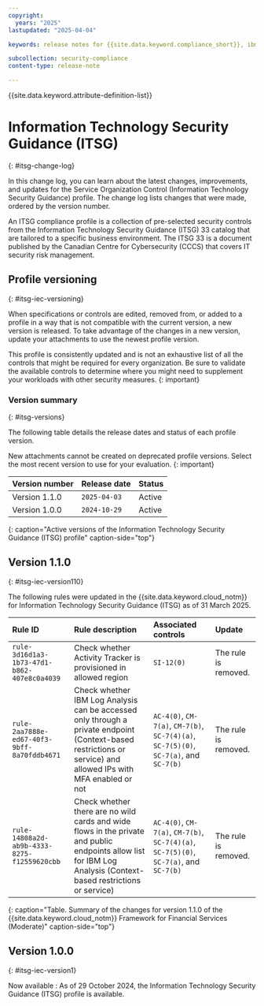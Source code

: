 ```yaml
---
copyright:
  years: "2025"
lastupdated: "2025-04-04"

keywords: release notes for {{site.data.keyword.compliance_short}}, ibm security best practices, profile changes, enhancements, fixes, improvements, Information Technology Security Guidance, 

subcollection: security-compliance
content-type: release-note

---
```


{{site.data.keyword.attribute-definition-list}}

# Information Technology Security Guidance (ITSG)
{: #itsg-change-log}

In this change log, you can learn about the latest changes, improvements, and updates for the Service Organization Control (Information Technology Security Guidance) profile. The change log lists changes that were made, ordered by the version number.

An ITSG compliance profile is a collection of pre-selected security controls from the Information Technology Security Guidance (ITSG) 33 catalog that are tailored to a specific business environment. The ITSG 33 is a document published by the Canadian Centre for Cybersecurity (CCCS) that covers IT security risk management.

## Profile versioning
{: #itsg-iec-versioning}

When specifications or controls are edited, removed from, or added to a profile in a way that is not compatible with the current version, a new version is released. To take advantage of the changes in a new version, update your attachments to use the newest profile version.

This profile is consistently updated and is not an exhaustive list of all the controls that might be required for every organization. Be sure to validate the available controls to determine where you might need to supplement your workloads with other security measures.
{: important}


### Version summary
{: #itsg-versions}

The following table details the release dates and status of each profile version.

New attachments cannot be created on deprecated profile versions. Select the most recent version to use for your evaluation.
{: important}

| Version number | Release date | Status |
|:---------------|:-------------|:-------|
| Version 1.1.0 | `2025-04-03` | Active |
| Version 1.0.0 | `2024-10-29` | Active |
{: caption="Active versions of the Information Technology Security Guidance (ITSG) profile" caption-side="top"}



## Version 1.1.0
{: #itsg-iec-version110}

The following rules were updated in the {{site.data.keyword.cloud_notm}} for Information Technology Security Guidance (ITSG) as of 31 March 2025.

| Rule ID | Rule description| Associated controls | Update |
|:--------|:----------------|:--------------------|:-------|
| `rule-3d16d1a3-1b73-47d1-b862-407e8c0a4039`	| Check whether Activity Tracker is provisioned in allowed region |	`SI-12(0)` | The rule is removed. |
| `rule-2aa7888e-ed67-40f3-9bff-8a70fddb4671`	| Check whether IBM Log Analysis can be accessed only through a private endpoint (Context-based restrictions or service) and allowed IPs with MFA enabled or not |	`AC-4(0)`, `CM-7(a)`, `CM-7(b)`, `SC-7(4)(a)`, `SC-7(5)(0)`, `SC-7(a)`, and `SC-7(b)` | The rule is removed. |
| `rule-14808a2d-ab9b-4333-8275-f12559620cbb`	| Check whether there are no wild cards and wide flows in the private and public endpoints allow list for IBM Log Analysis (Context-based restrictions or service) |	`AC-4(0)`, `CM-7(a)`, `CM-7(b)`, `SC-7(4)(a)`, `SC-7(5)(0)`, `SC-7(a)`, and `SC-7(b)` | The rule is removed. |
{: caption="Table. Summary of the changes for version 1.1.0 of the {{site.data.keyword.cloud_notm}} Framework for Financial Services (Moderate)" caption-side="top"}


## Version 1.0.0
{: #itsg-iec-version1}

Now available
:   As of 29 October 2024, the Information Technology Security Guidance (ITSG) profile is available.
